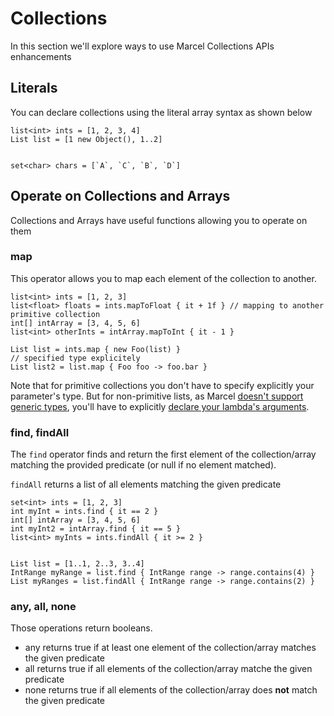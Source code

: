 # Collections

In this section we'll explore ways to use Marcel Collections APIs enhancements

## Literals

You can declare collections using the literal array syntax as shown below 

```marcel
list<int> ints = [1, 2, 3, 4]
List list = [1 new Object(), 1..2]


set<char> chars = [`A`, `C`, `B`, `D`]
```
## Operate on Collections and Arrays

Collections and Arrays have useful functions allowing you to operate on them

### map

This operator allows you to map each element of the collection to another.

```marcel
list<int> ints = [1, 2, 3]
list<float> floats = ints.mapToFloat { it + 1f } // mapping to another primitive collection
int[] intArray = [3, 4, 5, 6]
list<int> otherInts = intArray.mapToInt { it - 1 }

List list = ints.map { new Foo(list) }
// specified type explicitely
List list2 = list.map { Foo foo -> foo.bar }
```

Note that for primitive collections you don't have to specify explicitly your parameter's type. 
But for non-primitive lists, as Marcel [doesn't support generic types](../language-specification/types/index.md#generic-types), you'll have to explicitly 
[declare your lambda's arguments](../language-specification/lambdas.md).

### find, findAll

The `find` operator finds and return the first element of the collection/array matching the provided predicate (or null if no element matched).

`findAll` returns a list of all elements matching the given predicate

```marcel
set<int> ints = [1, 2, 3]
int myInt = ints.find { it == 2 }
int[] intArray = [3, 4, 5, 6]
int myInt2 = intArray.find { it == 5 }
list<int> myInts = ints.findAll { it >= 2 }


List list = [1..1, 2..3, 3..4]
IntRange myRange = list.find { IntRange range -> range.contains(4) }
List myRanges = list.findAll { IntRange range -> range.contains(2) }
```

### any, all, none
Those operations return booleans.
- any returns true if at least one element of the collection/array matches the given predicate
- all returns true if all elements of the collection/array matche the given predicate
- none returns true if all elements of the collection/array does **not** match the given predicate

